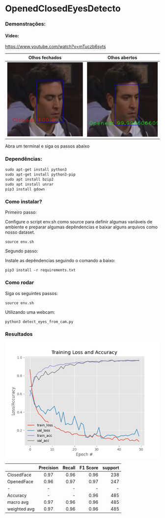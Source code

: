 # OpenedClosedEyesDetecto

### Demonstrações:

#### Video: 

https://www.youtube.com/watch?v=mTuczb6syts

Olhos fechados            |  Olhos abertos
:-------------------------:|:-------------------------:
![](demo_closed_img.jpg)  |  ![](demo_opened_img.jpg)

Abra um terminal e siga os passos abaixo


### Dependências:

    sudo apt-get install python3
    sudo apt-get install python3-pip
    sudo apt install bzip2
    sudo apt install unrar
    pip3 install gdown

### Como instalar?

Primeiro passo:

Configure o script env.sh como source para definir algumas variáveis de ambiente e preparar algumas depêndencias e baixar alguns arquivos como nosso dataset.

    source env.sh

Segundo passo:

Instale as depêndencias seguindo o comando a baixo:

    pip3 install -r requirements.txt

### Como rodar

Siga os seguintes passos:

    source env.sh

Utilizando uma webcam:

    python3 detect_eyes_from_cam.py

### Resultados

![imagem](plot_novo.png)

|      |  Precision  |    Recall    |    F1 Score       |   support       |
| :---         |     :---:      |          ---: |      ---:  |     ---:  |
| ClosedFace   | 0.97     |  0.96   | 0.96      |     238      |
| OpenedFace     | 0.96       | 0.97    |      0.97    |     247      |
| -     | -       | -    |      -    |     -     |
| Accuracy     |   -     | -    |      0.96    |     485      |
| macro avg     | 0.97       | 0.96    |      0.96    |     485      |
| weighted avg     | 0.97       | 0.96    |      0.96    |     485      |

